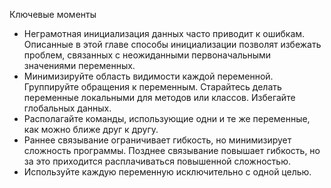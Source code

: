 Ключевые моменты

* Неграмотная инициализация данных часто приводит к ошибкам. Описанные в этой главе способы инициализации позволят
  избежать проблем, связанных с неожиданными первоначальными значениями переменных.
* Минимизируйте область видимости каждой переменной. Группируйте обращения к переменным. Старайтесь делать переменные
  локальными для методов или классов. Избегайте глобальных данных.
* Располагайте команды, использующие одни и те же переменные, как можно ближе друг к другу.
* Раннее связывание ограничивает гибкость, но минимизирует сложность программы. Позднее связывание повышает гибкость, но
  за это приходится расплачиваться повышенной сложностью.
* Используйте каждую переменную исключительно с одной целью.
